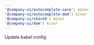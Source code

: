 ```yaml
---
'@company-ui/autocomplete-core': minor
'@company-ui/autocomplete-dom': minor
'@company-ui/shared': minor
'@company-ui/dom': minor
---
```


Update babel config
